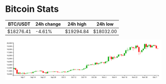 # Bitcoin Stats

BTC/USDT|24h change|24h high|24h low|
|---|---|---|---|
|$18276.41|-4.61%|$19294.84|$18032.00|

<img src="./chart.svg">
